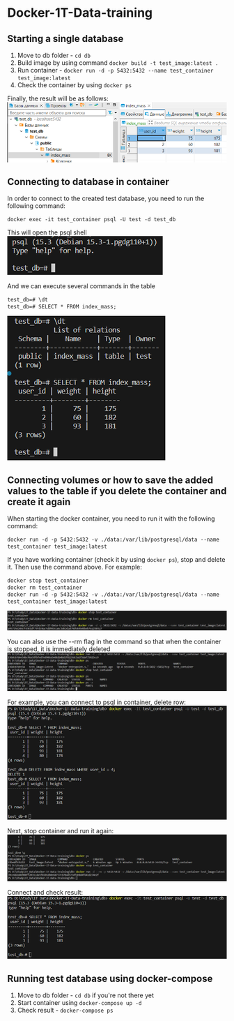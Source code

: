 # Docker-1T-Data-training

## Starting a single database
1. Move to db folder - `cd db`
2. Build image by using command `docker build -t test_image:latest .`
3. Run container - `docker run -d -p 5432:5432 --name test_container test_image:latest`
4. Check the container by using `docker ps`

Finally, the result will be as follows:\
![Worked postgres](img/worked_postgres.png)

## Connecting to database in container
In order to connect to the created test database, you need to run the following command:
```
docker exec -it test_container psql -U test -d test_db
```
This will open the psql shell\
![psql shell](img/psql_shell.png)

And we can execute several commands in the table
```
test_db=# \dt
test_db=# SELECT * FROM index_mass;
```
![Database checking](img/database_checking.png)

## Connecting volumes or how to save the added values to the table if you delete the container and create it again ##
When starting the docker container, you need to run it with the following command:
```
docker run -d -p 5432:5432 -v ./data:/var/lib/postgresql/data --name test_container test_image:latest
```
If you have working container (check it by using `docker ps`), stop and delete it. Then use the command above.
For example:
```
docker stop test_container
docker rm test_container
docker run -d -p 5432:5432 -v ./data:/var/lib/postgresql/data --name test_container test_image:latest
```
![Stop, delete and run](img/stop_delete_and_run.png)

You can also use the --rm flag in the command so that when the container is stopped, it is immediately deleted\
![Using --rm flag](img/Using_rm_flag.png)

For example, you can connect to psql in container, delete row:\
![Deleting row](img/deleting_row.png)

Next, stop container and run it again:\
![Stop and run](img/delete_and_run_again.png)

Connect and check result:\
![Adding volume result](img/adding_volume_result.png)

## Running test database using docker-compose
1. Move to db folder - `cd db` if you're not there yet
2. Start container using `docker-compose up -d`
3. Check result - `docker-compose ps`
